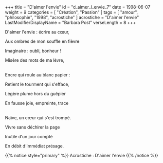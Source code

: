 +++
title = "D'aimer l'envie"
id = "d_aimer_l_envie_7"
date = 1998-06-07
weight = 9
categories = [ "Création", "Passion" ]
tags = [ "amour", "philosophie", "1998", "acrostiche" ]
acrostiche = "D'aimer l'envie"
LastModifierDisplayName = "Barbara Post"
verseLength = 8
+++

D'aimer l'envie : écrire au cœur,

Aux ombres de mon souffle en fièvre

Imaginaire : oubli, bonheur !

Misère des mots de ma lèvre,

 \
Encre qui roule au blanc papier :

Retient le tourment qui s'efface,

Légère plume hors du guêpier

En fausse joie, empreinte, trace

 \
Naïve, un cœur qui s'est trompé.

Vivre sans déchirer la page

Inutile d'un jour compté

En débit d'immédiat présage.

{{% notice style="primary" %}}
Acrostiche : D'aimer l'envie
{{% /notice %}}
